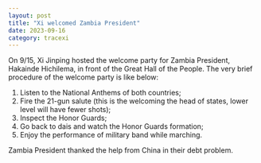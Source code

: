 ```yaml
---
layout: post
title: "Xi welcomed Zambia President"
date: 2023-09-16
category: tracexi
---
```


On 9/15, Xi Jinping hosted the welcome party for Zambia President, Hakainde Hichilema, in front of the Great Hall of the People. The very brief procedure of the welcome party is like below:
1. Listen to the National Anthems of both countries;
2. Fire the 21-gun salute (this is the welcoming the head of states, lower level will have fewer shots);
3. Inspect the Honor Guards;
4. Go back to dais and watch the Honor Guards formation;
5. Enjoy the performance of military band while marching.

Zambia President thanked the help from China in their debt problem.